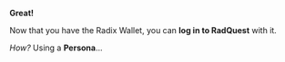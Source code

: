 **Great!**

Now that you have the Radix Wallet, you can **log in to RadQuest** with it.

_How?_ Using a **Persona**...